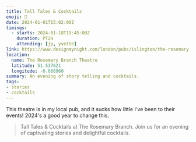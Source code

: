 ```yaml
---
title: Tall Tales & Cocktails
emoji: 🍹
date: 2024-01-01T15:02:00Z
timings:
  - starts: 2024-01-18T19:45:00Z
    duration: PT2H
    attending: [jp, yvette]
link: https://www.designmynight.com/london/pubs/islington/the-rosemary-branch/tall-tales-cocktails
location:
  name: The Rosemary Branch Theatre
  latitude: 51.537621
  longitude: -0.086960
summary: An evening of story telling and cocktails.
tags:
- stories
- cocktails
---
```

This theatre is in my local pub, and it sucks how little I've been to their events! 2024's a good year to change this.

> Tall Tales & Cocktails at The Rosemary Branch. Join us for an evening of captivating stories and delightful cocktails.
